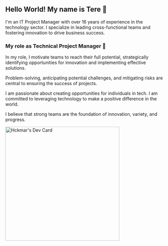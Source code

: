 ## Hello World! My name is Tere :information_desk_person:
I'm an IT Project Manager with over 16 years of experience in the technology sector. I specialize in leading cross-functional teams and fostering innovation to drive business success.

### My role as Technical Project Manager 🔭

In my role, I motivate teams to reach their full potential, strategically identifying opportunities for innovation and implementing effective solutions.
 
Problem-solving, anticipating potential challenges, and mitigating risks are central to ensuring the success of projects.

I am passionate about creating opportunities for individuals in tech. I am committed to leveraging technology to make a positive difference in the world.

I believe that strong teams are the foundation of innovation, variety, and progress.

<a href="https://app.daily.dev/hckmar"><img src="https://api.daily.dev/devcards/v2/U6Ax8dwrGZd659zGDhl3x.png?type=default&r=6g5" width="356" alt="Hckmar's Dev Card"/></a>
